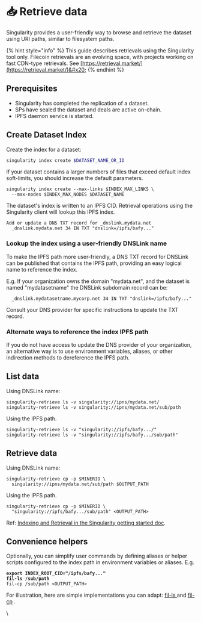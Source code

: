 # 📥 Retrieve data

Singularity provides a user-friendly way to browse and retrieve the dataset using URI paths, similar to filesystem paths.

{% hint style="info" %}
This guide describes retrievals using the Singularity tool only. Filecoin retrievals are an evolving space, with projects working on fast CDN-type retrievals. See [https://retrieval.market/](https://retrieval.market/)&#x20;
{% endhint %}

## Prerequisites&#x20;

* Singularity has completed the replication of a dataset.
* SPs have sealed the dataset and deals are active on-chain.
* IPFS daemon service is started.

## Create Dataset Index

Create the index for a dataset:

```bash
singularity index create $DATASET_NAME_OR_ID
```

If your dataset contains a larger numbers of files that exceed default index soft-limits, you should increase the default parameters.

```
singularity index create --max-links $INDEX_MAX_LINKS \
  --max-nodes $INDEX_MAX_NODES $DATASET_NAME
```

The dataset's index is written to an IPFS CID. Retrieval operations using the Singularity client will lookup this IPFS index.&#x20;

```
Add or update a DNS TXT record for _dnslink.mydata.net
  _dnslink.mydata.net 34 IN TXT "dnslink=/ipfs/bafy..."
```

### Lookup the index using a user-friendly DNSLink name

To make the IPFS path more user-friendly, a DNS TXT record for DNSLink can be published that contains the IPFS path, providing an easy logical name to reference the index.

E.g. If your organization owns the domain "mydata.net", and the dataset is named "mydatasetname" the DNSLink subdomain record can be:

```
  _dnslink.mydatasetname.mycorp.net 34 IN TXT "dnslink=/ipfs/bafy..."
```

Consult your DNS provider for specific instructions to update the TXT record.

### **Alternate ways to reference the index IPFS path**&#x20;

If you do not have access to update the DNS provider of your organization, an alternative way is to use environment variables, aliases, or other indirection methods to dereference the IPFS path.

## List data&#x20;

Using DNSLink name:

```
singularity-retrieve ls -v singularity://ipns/mydata.net/
singularity-retrieve ls -v singularity://ipns/mydata.net/sub/path
```

Using the IPFS path.

```
singularity-retrieve ls -v "singularity://ipfs/bafy.../"
singularity-retrieve ls -v "singularity://ipfs/bafy.../sub/path"
```

## Retrieve data

Using DNSLink name:

```
singularity-retrieve cp -p $MINERID \
  singularity://ipns/mydata.net/sub/path $OUTPUT_PATH
```

Using the IPFS path.

```
singularity-retrieve cp -p $MINERID \
  "singularity://ipfs/bafy.../sub/path" <OUTPUT_PATH>
```

Ref: [Indexing and Retrieval in the Singularity getting started doc](https://github.com/tech-greedy/singularity/blob/main/getting-started.md#indexing-and-retrieval).

## Convenience helpers

Optionally, you can simplify user commands by defining aliases or helper scripts configured to the  index path in environment variables or aliases. E.g.

<pre><code><strong>export INDEX_ROOT_CID="/ipfs/bafy..."
</strong><strong>fil-ls /sub/path
</strong>fil-cp /sub/path &#x3C;OUTPUT_PATH>
</code></pre>

For illustration, here are simple implementations you can adapt: [fil-ls ](https://github.com/frank-ang/filecoin-data-onboarding-tools/blob/master/lotus/fil-ls)and [fil-cp](https://github.com/frank-ang/filecoin-data-onboarding-tools/blob/master/lotus/fil-cp) .





\





